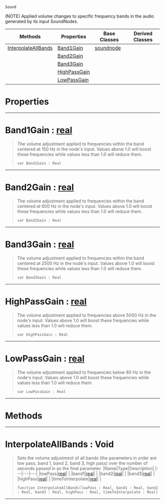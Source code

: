  `Sound`

(NOTE) Applied volume changes to specific frequency bands in the audio generated by its input SoundNodes.

|Methods|Properties|Base Classes|Derived Classes|
|---|---|---|---|
|[ InterpolateAllBands](https://github.com/zeroengineteam/ZeroDocs/blob/master/code_reference/class_reference/equalizernode.markdown#interpolateallbands-void)|[ Band1Gain](https://github.com/zeroengineteam/ZeroDocs/blob/master/code_reference/class_reference/equalizernode.markdown#band1gain-zero-engine-do)|[soundnode](https://github.com/zeroengineteam/ZeroDocs/blob/master/code_reference/class_reference/soundnode.markdown)| |
| |[ Band2Gain](https://github.com/zeroengineteam/ZeroDocs/blob/master/code_reference/class_reference/equalizernode.markdown#band2gain-zero-engine-do)| | |
| |[ Band3Gain](https://github.com/zeroengineteam/ZeroDocs/blob/master/code_reference/class_reference/equalizernode.markdown#band3gain-zero-engine-do)| | |
| |[ HighPassGain](https://github.com/zeroengineteam/ZeroDocs/blob/master/code_reference/class_reference/equalizernode.markdown#highpassgain-zero-engine)| | |
| |[ LowPassGain](https://github.com/zeroengineteam/ZeroDocs/blob/master/code_reference/class_reference/equalizernode.markdown#lowpassgain-zero-engine)| | |


 #  Properties


---  
 #  Band1Gain : [real](https://github.com/zeroengineteam/ZeroDocs/blob/master/code_reference/zilch_base_types/real.markdown)

> The volume adjustment applied to frequencies within the band centered at 150 Hz in the node's input. Values above 1.0 will boost these frequencies while values less than 1.0 will reduce them.
> ``` lang=cpp, name=Zilch
> var Band1Gain : Real


---  
 #  Band2Gain : [real](https://github.com/zeroengineteam/ZeroDocs/blob/master/code_reference/zilch_base_types/real.markdown)

> The volume adjustment applied to frequencies within the band centered at 600 Hz in the node's input. Values above 1.0 will boost these frequencies while values less than 1.0 will reduce them.
> ``` lang=cpp, name=Zilch
> var Band2Gain : Real


---  
 #  Band3Gain : [real](https://github.com/zeroengineteam/ZeroDocs/blob/master/code_reference/zilch_base_types/real.markdown)

> The volume adjustment applied to frequencies within the band centered at 2500 Hz in the node's input. Values above 1.0 will boost these frequencies while values less than 1.0 will reduce them.
> ``` lang=cpp, name=Zilch
> var Band3Gain : Real


---  
 #  HighPassGain : [real](https://github.com/zeroengineteam/ZeroDocs/blob/master/code_reference/zilch_base_types/real.markdown)

> The volume adjustment applied to frequencies above 5000 Hz in the node's input. Values above 1.0 will boost these frequencies while values less than 1.0 will reduce them.
> ``` lang=cpp, name=Zilch
> var HighPassGain : Real


---  
 #  LowPassGain : [real](https://github.com/zeroengineteam/ZeroDocs/blob/master/code_reference/zilch_base_types/real.markdown)

> The volume adjustment applied to frequencies below 80 Hz in the node's input. Values above 1.0 will boost these frequencies while values less than 1.0 will reduce them.
> ``` lang=cpp, name=Zilch
> var LowPassGain : Real


---  
 #  Methods


---  
 #  InterpolateAllBands : Void

> Sets the volume adjustment of all bands (the parameters in order are low pass, band 1, band 2, band 3, high pass) over the number of seconds passed in as the final parameter.
> |Name|Type|Description|
> |---|---|---|
> |lowPass|[real](https://github.com/zeroengineteam/ZeroDocs/blob/master/code_reference/zilch_base_types/real.markdown)| |
> |band1|[real](https://github.com/zeroengineteam/ZeroDocs/blob/master/code_reference/zilch_base_types/real.markdown)| |
> |band2|[real](https://github.com/zeroengineteam/ZeroDocs/blob/master/code_reference/zilch_base_types/real.markdown)| |
> |band3|[real](https://github.com/zeroengineteam/ZeroDocs/blob/master/code_reference/zilch_base_types/real.markdown)| |
> |highPass|[real](https://github.com/zeroengineteam/ZeroDocs/blob/master/code_reference/zilch_base_types/real.markdown)| |
> |timeToInterpolate|[real](https://github.com/zeroengineteam/ZeroDocs/blob/master/code_reference/zilch_base_types/real.markdown)| |
> ``` lang=cpp, name=Zilch
> function InterpolateAllBands(lowPass : Real, band1 : Real, band2 : Real, band3 : Real, highPass : Real, timeToInterpolate : Real)
> ``` 


---  
 

 